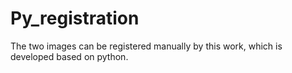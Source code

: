 # Py_registration
The two images can be registered manually by this work, which is developed based on python.
